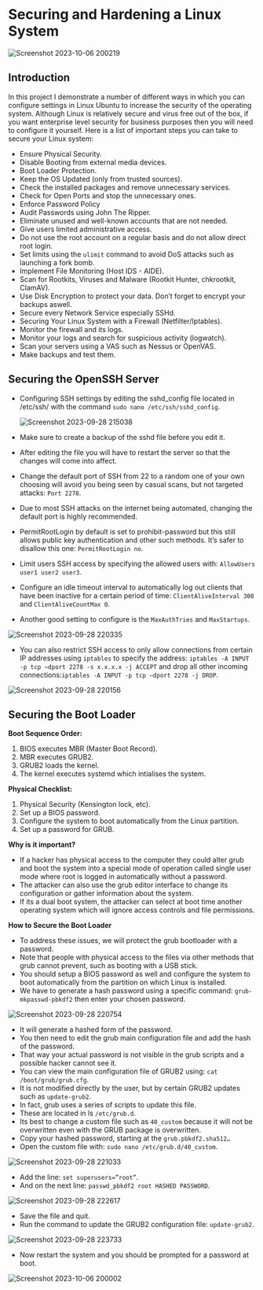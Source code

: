 # Securing and Hardening a Linux System
![Screenshot 2023-10-06 200219](https://github.com/Lachiecodes/Securing-and-Hardening-a-Linux-System/assets/138475757/06cb9404-5fad-4cf9-8eee-5bf444ca2dab)


## Introduction
In this project I demonstrate a number of different ways in which you can configure settings in Linux Ubuntu to increase the security of the operating system. Although Linux is relatively secure and virus free out of the box, if you want enterprise level security for business purposes then you will need to configure it yourself. Here is a list of important steps you can take to secure your Linux system:
- Ensure Physical Security.
- Disable Booting from external media devices.
- Boot Loader Protection.
- Keep the OS Updated (only from trusted sources).
- Check the installed packages and remove unnecessary services.
- Check for Open Ports and stop the unnecessary ones.
- Enforce Password Policy
- Audit Passwords using John The Ripper.
- Eliminate unused and well-known accounts that are not needed.
- Give users limited administrative access.
- Do not use the root account on a regular basis and do not allow direct root login.
- Set limits using the `ulimit` command to avoid DoS attacks such as launching a fork bomb.
- Implement File Monitoring (Host IDS - AIDE).
- Scan for Rootkits, Viruses and Malware (Rootkit Hunter, chkrootkit, ClamAV).
- Use Disk Encryption to protect your data. Don’t forget to encrypt your backups aswell.
- Secure every Network Service especially SSHd.
- Securing Your Linux System with a Firewall (Netfilter/Iptables).
- Monitor the firewall and its logs.
- Monitor your logs and search for suspicious activity (logwatch).
- Scan your servers using a VAS such as Nessus or OpenVAS.
- Make backups and test them.

## Securing the OpenSSH Server

- Configuring SSH settings by editing the sshd_config file located in /etc/ssh/ with the command `sudo nano /etc/ssh/sshd_config`.<br>

  ![Screenshot 2023-09-28 215038](https://github.com/Lachiecodes/Securing-and-Hardening-a-Linux-System/assets/138475757/7f02903a-a8e9-4bf0-82f3-2cfb3026d5c6)<br>

- Make sure to create a backup of the sshd file before you edit it.
- After editing the file you will have to restart the server so that the changes will come into affect.
- Change the default port of SSH from 22 to a random one of your own choosing will avoid you being seen by casual scans, but not targeted attacks: `Port 2278`.
- Due to most SSH attacks on the internet being automated, changing the default port is highly recommended.
- PermitRootLogin by default is set to prohibit-password but this still allows public key authentication and other such methods. It’s safer to disallow this one: `PermitRootLogin no`.
- Limit users SSH access by specifying the allowed users with: `AllowUsers user1 user2 user3`.
- Configure an idle timeout interval to automatically log out clients that have been inactive for a certain period of time: `ClientAliveInterval 300` and `ClientAliveCountMax 0`.
- Another good setting to configure is the `MaxAuthTries` and `MaxStartups`. <br>

![Screenshot 2023-09-28 220335](https://github.com/Lachiecodes/Securing-and-Hardening-a-Linux-System/assets/138475757/de7da639-1bcc-4ec3-92b4-7df6c562671d)<br>

- You can also restrict SSH access to only allow connections from certain IP addresses using `iptables` to specify the address: `iptables -A INPUT -p tcp —dport 2278 -s x.x.x.x -j ACCEPT` and drop all other incoming connections:`iptables -A INPUT -p tcp —dport 2278 -j DROP`.<br>

![Screenshot 2023-09-28 220156](https://github.com/Lachiecodes/Securing-and-Hardening-a-Linux-System/assets/138475757/bbb49f06-7f09-43a1-bb93-a11ec15c3560)

## Securing the Boot Loader

**Boot Sequence Order:**
1. BIOS executes MBR (Master Boot Record).
2. MBR executes GRUB2.
3. GRUB2 loads the kernel.
4. The kernel executes systemd which intialises the system.

**Physical Checklist:**
1. Physical Security (Kensington lock, etc).
2. Set up a BIOS password.
3. Configure the system to boot automatically from the Linux partition.
4. Set up a password for GRUB.

**Why is it important?**
- If a hacker has physical access to the computer they could alter grub and boot the system into a special mode of operation called single user mode where root is logged in automatically without a password.
- The attacker can also use the grub editor interface to change its configuration or gather information about the system.
- If its a dual boot system, the attacker can select at boot time another operating system which will ignore access controls and file permissions.

**How to Secure the Boot Loader**
- To address these issues, we will protect the grub bootloader with a password.
- Note that people with physical access to the files via other methods that grub cannot prevent, such as booting with a USB stick.
- You should setup a BIOS password as well and configure the system to boot automatically from the partition on which Linux is installed.
- We have to generate a hash password using a specific command: `grub-mkpasswd-pbkdf2` then enter your chosen password.<br>
  
![Screenshot 2023-09-28 220754](https://github.com/Lachiecodes/Securing-and-Hardening-a-Linux-System/assets/138475757/cd16b44d-1f67-4d8f-b03c-ec5bfec16c52)<br>

- It will generate a hashed form of the password.
- You then need to edit the grub main configuration file and add the hash of the password.
- That way your actual password is not visible in the grub scripts and a possible hacker cannot see it.
- You can view the main configuration file of GRUB2 using: `cat /boot/grub/grub.cfg`.
- It is not modified directly by the user, but by certain GRUB2 updates such as `update-grub2`.
- In fact, grub uses a series of scripts to  update this file.
- These are located in ls `/etc/grub.d`.
- Its best to change a custom file such as `40_custom` because it will not be overwritten even with the GRUB package is overwritten.
- Copy your hashed password, starting at the `grub.pbkdf2.sha512…`
- Open the custom file with: `sudo nano /etc/grub.d/40_custom`.<br>

![Screenshot 2023-09-28 221033](https://github.com/Lachiecodes/Securing-and-Hardening-a-Linux-System/assets/138475757/bed0be90-5f76-4fee-9832-c55f766b2b9b)<br>

  
- Add the line: `set superusers=”root”`.
- And on the next line: `passwd_pbkdf2 root HASHED PASSWORD`.<br>
  
![Screenshot 2023-09-28 222617](https://github.com/Lachiecodes/Securing-and-Hardening-a-Linux-System/assets/138475757/f5ba6858-55f1-4a1b-9ea3-265e42430bca)<br>

- Save the file and quit.
- Run the command to update the GRUB2 configuration file: `update-grub2`.<br>

![Screenshot 2023-09-28 223733](https://github.com/Lachiecodes/Securing-and-Hardening-a-Linux-System/assets/138475757/bc7be092-bef3-4c7a-8b05-25687416fdd9)<br>

- Now restart the system and you should be prompted for a password at boot.<br>

![Screenshot 2023-10-06 200002](https://github.com/Lachiecodes/Securing-and-Hardening-a-Linux-System/assets/138475757/ed1d6621-b8aa-4708-8bd2-4edbe45b8def)


